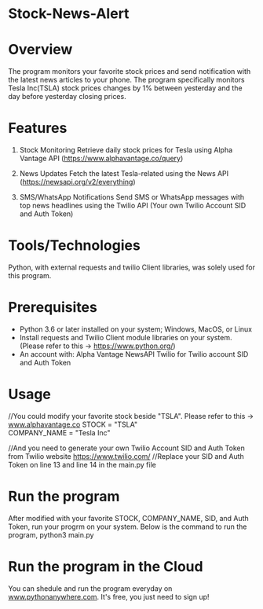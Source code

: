 # Stock-News-Alert

# Overview
  The program monitors your favorite stock prices and send notification with the latest news articles to your phone.
  The program specifically monitors Tesla Inc(TSLA) stock prices changes by 1% between yesterday and the day before yesterday closing prices.

# Features
1) Stock Monitoring
   Retrieve daily stock prices for Tesla using Alpha Vantage API (https://www.alphavantage.co/query)
   
2) News Updates
   Fetch the latest Tesla-related using the News API (https://newsapi.org/v2/everything)

3) SMS/WhatsApp Notifications
   Send SMS or WhatsApp messages with top news headlines using the Twilio API (Your own Twilio Account SID and Auth Token)

# Tools/Technologies
  Python, with external requests and twilio Client libraries, was solely used for this program.

# Prerequisites
  - Python 3.6 or later installed on your system; Windows, MacOS, or Linux
  - Install requests and Twilio Client module libraries on your system. (Please refer to this -> https://www.python.org/)
  - An account with:
      Alpha Vantage
      NewsAPI
      Twilio for Twilio account SID and Auth Token

  # Usage
//You could modify your favorite stock beside "TSLA". Please refer to this -> www.alphavantage.co
    STOCK = "TSLA"     
    COMPANY_NAME = "Tesla Inc"

//And you need to generate your own Twilio Account SID and Auth Token from Twilio website https://www.twilio.com/
//Replace your SID and Auth Token on line 13 and line 14 in the main.py file 

# Run the program
  After modified with your favorite STOCK, COMPANY_NAME, SID, and Auth Token, run your progrm on your system. Below is the command to run the program,
    python3 main.py

# Run the program in the Cloud
  You can shedule and run the program everyday on www.pythonanywhere.com.
  It's free, you just need to sign up!



